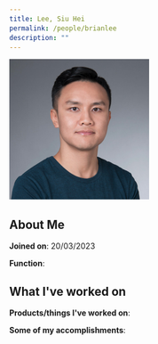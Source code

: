 ```yaml
---
title: Lee, Siu Hei
permalink: /people/brianlee
description: ""
---
```


<img src="/images/headshots/brianlee.jpg" title="Lee, Siu Hei" alt="Lee, Siu Hei" style="width:50%;margin-left:0">

## About Me

**Joined on**: 20/03/2023

**Function**: 

## What I've worked on

**Products/things I've worked on**:


**Some of my accomplishments**:

